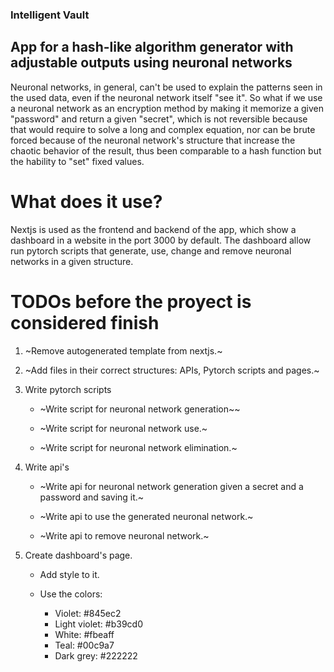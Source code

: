 ### Intelligent Vault

## App for a hash-like algorithm generator with adjustable outputs using neuronal networks

Neuronal networks, in general, can't be used to explain the patterns seen in the used data, even if the
neuronal network itself "see it". So what if we use a neuronal network as an encryption method by making
it memorize a given "password" and return a given "secret", which is not reversible because that would
require to solve a long and complex equation, nor can be brute forced because of the neuronal network's
structure that increase the chaotic behavior of the result, thus been comparable to a hash function
but the hability to "set" fixed values.

# What does it use?

Nextjs is used as the frontend and backend of the app, which show a dashboard in a website in the port
3000 by default. The dashboard allow run pytorch scripts that generate, use, change and remove neuronal
networks in a given structure.

# TODOs before the proyect is considered finish

1. ~Remove autogenerated template from nextjs.~

2. ~Add files in their correct structures: APIs, Pytorch scripts and pages.~

3. Write pytorch scripts

    * ~Write script for neuronal network generation~~

    * ~Write script for neuronal network use.~

    * ~Write script for neuronal network elimination.~

3. Write api's

    * ~Write api for neuronal network generation given a secret and a password and saving it.~

    * ~Write api to use the generated neuronal network.~

    * ~Write api to remove neuronal network.~

4. Create dashboard's page.

    * Add style to it.

    * Use the colors: 
        - Violet: #845ec2
        - Light violet: #b39cd0
        - White: #fbeaff
        - Teal: #00c9a7
        - Dark grey: #222222
